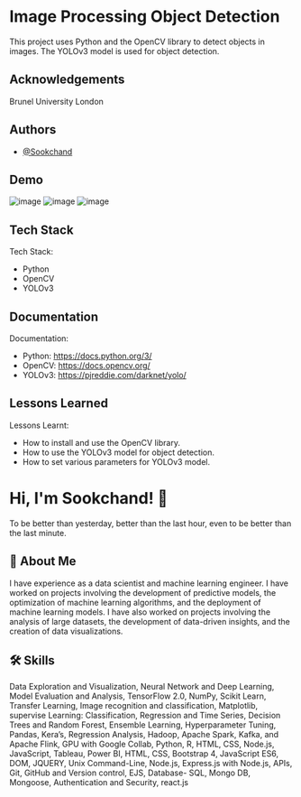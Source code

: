 
# Image Processing Object Detection

This project uses Python and the OpenCV library to detect objects in images. The YOLOv3 model is used for object detection.

## Acknowledgements

Brunel University London
## Authors

- [@Sookchand](https://github.com/Sookchand)


## Demo

![image](https://user-images.githubusercontent.com/34344439/210008158-db88a5f1-e795-4700-9618-eaec752ca8b0.png)
![image](https://user-images.githubusercontent.com/34344439/210008421-b42ab451-b29a-4a61-907c-9b6190b61a0b.png)
![image](https://user-images.githubusercontent.com/34344439/210008531-b2ce1d1a-1f43-4f77-8961-947a32177d65.png)


## Tech Stack

Tech Stack:
- Python
- OpenCV 
- YOLOv3
## Documentation

Documentation: 
- Python: https://docs.python.org/3/
- OpenCV: https://docs.opencv.org/
- YOLOv3: https://pjreddie.com/darknet/yolo/
## Lessons Learned
Lessons Learnt:
- How to install and use the OpenCV library.
- How to use the YOLOv3 model for object detection.
- How to set various parameters for YOLOv3 model.
# Hi, I'm Sookchand! 👋
To be better than yesterday, better than the last hour, even to be better than the last
minute.

## 🚀 About Me
I have experience as a data scientist and machine learning engineer. I have worked on
projects involving the development of predictive models, the optimization of machine
learning algorithms, and the deployment of machine learning models. I have also worked on
projects involving the analysis of large datasets, the development of data-driven insights,
and the creation of data visualizations.

## 🛠 Skills
Data Exploration and Visualization, Neural Network and Deep Learning, Model Evaluation
and Analysis, TensorFlow 2.0, NumPy, Scikit Learn, Transfer Learning, Image recognition and
classification, Matplotlib, supervise Learning: Classification, Regression and Time Series,
Decision Trees and Random Forest, Ensemble Learning, Hyperparameter Tuning, Pandas,
Kera’s, Regression Analysis, Hadoop, Apache Spark, Kafka, and Apache Flink, GPU with
Google Collab, Python, R, HTML, CSS, Node.js, JavaScript, Tableau, Power BI, HTML, CSS,
Bootstrap 4, JavaScript ES6, DOM, JQUERY, Unix Command-Line, Node.js, Express.js with Node.js,
APIs, Git, GitHub and Version control, EJS, Database- SQL, Mongo DB, Mongoose, Authentication and
Security, react.js
